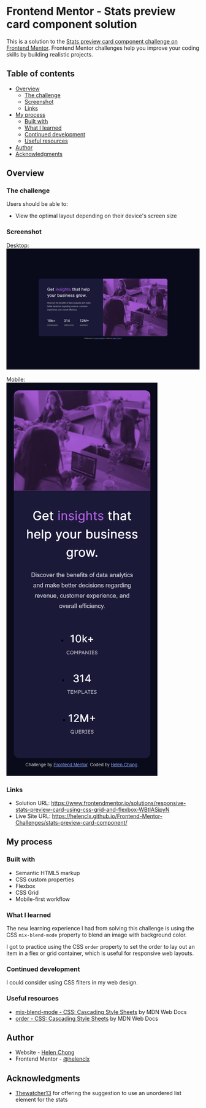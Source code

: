 # Frontend Mentor - Stats preview card component solution

This is a solution to the [Stats preview card component challenge on Frontend Mentor](https://www.frontendmentor.io/challenges/stats-preview-card-component-8JqbgoU62). Frontend Mentor challenges help you improve your coding skills by building realistic projects. 

## Table of contents

- [Overview](#overview)
  - [The challenge](#the-challenge)
  - [Screenshot](#screenshot)
  - [Links](#links)
- [My process](#my-process)
  - [Built with](#built-with)
  - [What I learned](#what-i-learned)
  - [Continued development](#continued-development)
  - [Useful resources](#useful-resources)
- [Author](#author)
- [Acknowledgments](#acknowledgments)

## Overview

### The challenge

Users should be able to:

- View the optimal layout depending on their device's screen size

### Screenshot

Desktop:  
![](./screenshot-desktop.png)

Mobile:  
![](./screenshot-mobile.png)

### Links

- Solution URL: https://www.frontendmentor.io/solutions/responsive-stats-preview-card-using-css-grid-and-flexbox-WBtIASipyN
- Live Site URL: https://helenclx.github.io/Frontend-Mentor-Challenges/stats-preview-card-component/

## My process

### Built with

- Semantic HTML5 markup
- CSS custom properties
- Flexbox
- CSS Grid
- Mobile-first workflow

### What I learned

The new learning experience I had from solving this challenge is using the CSS `mix-blend-mode` property to blend an image with background color.

I got to practice using the CSS `order` property to set the order to lay out an item in a flex or grid container, which is useful for responsive web layouts.

### Continued development

I could consider using CSS filters in my web design.

### Useful resources

- [mix-blend-mode - CSS: Cascading Style Sheets](https://developer.mozilla.org/en-US/docs/Web/CSS/mix-blend-mode) by MDN Web Docs
- [order - CSS: Cascading Style Sheets](https://developer.mozilla.org/en-US/docs/Web/CSS/order) by MDN Web Docs

## Author

- Website - [Helen Chong](https://helenclx.github.io/)
- Frontend Mentor - [@helenclx](https://www.frontendmentor.io/profile/helenclx)

## Acknowledgments

- [Thewatcher13](https://www.frontendmentor.io/profile/Thewatcher13) for offering the suggestion to use an unordered list element for the stats